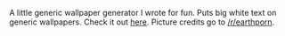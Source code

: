 A little generic wallpaper generator I wrote for fun. Puts big white text on generic wallpapers. Check it out [here](http://begeneric.github.io/). Picture credits go to [/r/earthporn](http://www.reddit.com/earthporn/).
